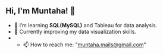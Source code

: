 ## Hi, I'm Muntaha! 👋

- 🔭 I’m learning **SQL(MySQL)** and Tableau for data analysis.
- 🌱 Currently improving my data visualization skills.
- - 📫 How to reach me: "muntaha.mails@gmail.com"
<!--
**Muntaha-Khannum/Muntaha-Khannum** is a ✨ _special_ ✨ repository because its `README.md` (this file) appears on your GitHub profile.

Here are some ideas to get you started:

- 🔭 I’m currently working on ...
- 🌱 I’m currently learning ...
- 👯 I’m looking to collaborate on ...
- 🤔 I’m looking for help with ...
- 💬 Ask me about ...
- 📫 How to reach me: ...
- 😄 Pronouns: ...
- ⚡ Fun fact: ...
-->
